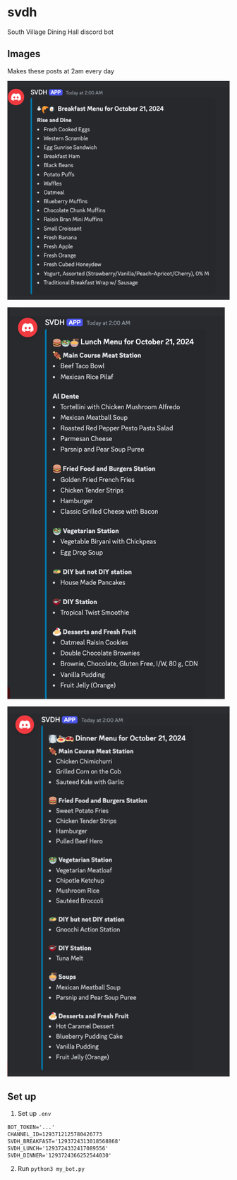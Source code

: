 # svdh

South Village Dining Hall discord bot

## Images

Makes these posts at 2am every day

![alt text](image.png)

![alt text](image-1.png)

![alt text](image-2.png)

## Set up

1. Set up `.env`

```.env
BOT_TOKEN='...'
CHANNEL_ID=1293712125780426773
SVDH_BREAKFAST='1293724313018568868'
SVDH_LUNCH='1293724332417089556'
SVDH_DINNER='1293724366252544030'
```

2. Run `python3 my_bot.py`